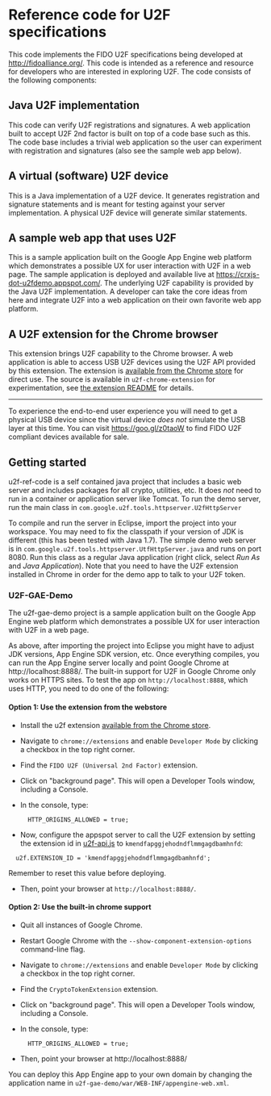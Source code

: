 # Reference code for U2F specifications

This code implements the FIDO U2F specifications being developed at
http://fidoalliance.org/.  This code is intended as a reference and resource
for developers who are interested in exploring U2F.  The code consists of the
following components:

## Java U2F implementation

This code can verify U2F registrations and signatures. A web application built
to accept U2F 2nd factor is built on top of a code base such as this. The code
base includes a trivial web application so the user can experiment with
registration and signatures (also see the sample web app below).

## A virtual (software) U2F device

This is a Java implementation of a U2F device. It generates registration and
signature statements and is meant for testing against your server
implementation. A physical U2F device will generate similar statements.

## A sample web app that uses U2F

This is a sample application built on the Google App Engine web platform which
demonstrates a possible UX for  user interaction with U2F in a web page.  The
sample application is deployed and available live at
https://crxjs-dot-u2fdemo.appspot.com/. The underlying U2F capability is provided by the
Java U2F implementation.  A developer can take the core ideas from here and
integrate U2F into a web application on their own favorite web app platform.

## A U2F extension for the Chrome browser

This extension brings U2F capability to the Chrome browser. A web application
is able to access USB U2F devices using the U2F API provided by this extension.
The extension is [available from the Chrome store][webstore] for direct use.
The source is available in ``u2f-chrome-extension`` for experimentation, see
[the extension README](u2f-chrome-extension/README.md) for details.

[webstore]: https://chrome.google.com/webstore/detail/fido-u2f-universal-2nd-fa/pfboblefjcgdjicmnffhdgionmgcdmne
* * *

To experience the end-to-end user experience you will need to get a physical
USB device since the virtual device *does not* simulate the USB layer at this
time. You can visit https://goo.gl/z0taoW to find FIDO U2F compliant devices
available for sale.

## Getting started

u2f-ref-code is a self contained java project that includes a basic web server
and includes packages for all crypto, utilities, etc.  It does *not* need to run
in a container or application server like Tomcat.  To run the demo server, run
the main class in ``com.google.u2f.tools.httpserver.U2fHttpServer``

To compile and run the server in Eclipse, import the project into your
workspace. You may need to fix the classpath if your version of JDK is
different (this has been tested with Java 1.7).  The simple demo web server is
in ``com.google.u2f.tools.httpserver.UtfHttpServer.java`` and runs on port
8080. Run this class as a regular Java application (right click, select *Run
As* and *Java Application*). Note that you need to have the U2F extension
installed in Chrome in order for the demo app to talk to your U2F token.

### U2F-GAE-Demo

The u2f-gae-demo project is a sample application built on the Google App Engine
web platform which demonstrates a possible UX for user interaction with U2F in a
web page.

As above, after importing the project into Eclipse you might have to adjust JDK
versions, App Engine SDK version, etc. Once everything compiles, you can run the
App Engine server locally and point Google Chrome at http://localhost:8888/. The
built-in support for U2F in Google Chrome only works on HTTPS sites.  To test
the app on `http://localhost:8888`, which uses HTTP, you need to do one of the
following:

#### Option 1: Use the extension from the webstore
* Install the u2f extension [available from the Chrome store][webstore].
* Navigate to `chrome://extensions` and enable `Developer Mode` by clicking a
  checkbox in the top right corner.
* Find the `FIDO U2F (Universal 2nd Factor)` extension.
* Click on "background page". This will open a Developer Tools window, including
  a Console.
* In the console, type:

        HTTP_ORIGINS_ALLOWED = true;
* Now, configure the appspot server to call the U2F extension by setting the
  extension id in
  [u2f-api.js](https://github.com/google/u2f-ref-code/blob/master/u2f-gae-demo/war/js/u2f-api.js)
  to ```kmendfapggjehodndflmmgagdbamhnfd```:
```
  u2f.EXTENSION_ID = 'kmendfapggjehodndflmmgagdbamhnfd';
```
  Remember to reset this value before deploying.
* Then, point your browser at `http://localhost:8888/`.

#### Option 2: Use the built-in chrome support
* Quit all instances of Google Chrome.
* Restart Google Chrome with the `--show-component-extension-options`
  command-line flag.
* Navigate to `chrome://extensions` and enable `Developer Mode` by clicking a
  checkbox in the top right corner.
* Find the `CryptoTokenExtension` extension.
* Click on "background page". This will open a Developer Tools window, including
  a Console.

* In the console, type:

        HTTP_ORIGINS_ALLOWED = true;
* Then, point your browser at http://localhost:8888/

You can deploy this App Engine app to your own domain by changing the application
name in `u2f-gae-demo/war/WEB-INF/appengine-web.xml`.

